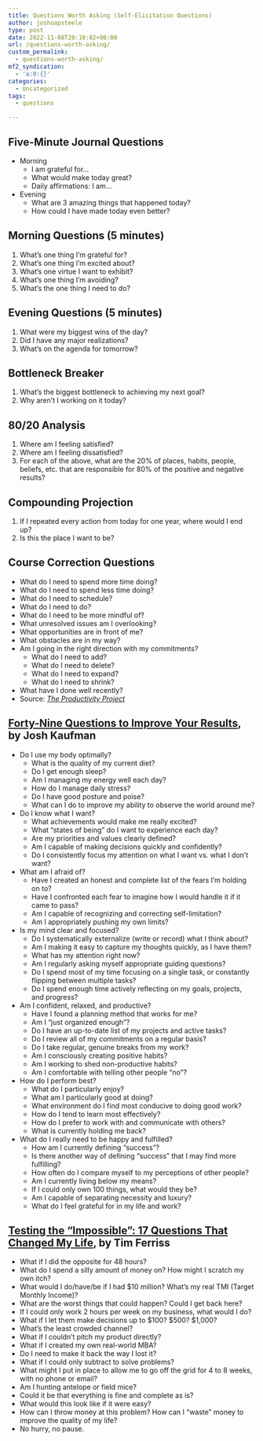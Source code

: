```yaml
---
title: Questions Worth Asking (Self-Elicitation Questions)
author: joshuapsteele
type: post
date: 2022-11-08T20:10:02+00:00
url: /questions-worth-asking/
custom_permalink:
  - questions-worth-asking/
mf2_syndication:
  - 'a:0:{}'
categories:
  - Uncategorized
tags:
  - questions

---
```

## Five-Minute Journal Questions

  * Morning 
      * I am grateful for&#8230;
      * What would make today great?
      * Daily affirmations: I am&#8230;
  * Evening 
      * What are 3 amazing things that happened today?
      * How could I have made today even better?

## Morning Questions (5 minutes)

  1. What&#8217;s one thing I&#8217;m grateful for?
  2. What&#8217;s one thing I&#8217;m excited about?
  3. What&#8217;s one virtue I want to exhibit?
  4. What&#8217;s one thing I&#8217;m avoiding?
  5. What&#8217;s the one thing I need to do?

## Evening Questions (5 minutes)

  1. What were my biggest wins of the day?
  2. Did I have any major realizations?
  3. What&#8217;s on the agenda for tomorrow?

## Bottleneck Breaker

  1. What&#8217;s the biggest bottleneck to achieving my next goal?
  2. Why aren&#8217;t I working on it today?

## 80/20 Analysis

  1. Where am I feeling satisfied?
  2. Where am I feeling dissatisfied?
  3. For each of the above, what are the 20% of places, habits, people, beliefs, etc. that are responsible for 80% of the positive and negative results?

## Compounding Projection

  1. If I repeated every action from today for one year, where would I end up?
  2. Is this the place I want to be?

## Course Correction Questions

  * What do I need to spend more time doing?
  * What do I need to spend less time doing?
  * What do I need to schedule?
  * What do I need to do?
  * What do I need to be more mindful of?
  * What unresolved issues am I overlooking?
  * What opportunities are in front of me?
  * What obstacles are in my way?
  * Am I going in the right direction with my commitments? 
      * What do I need to add?
      * What do I need to delete?
      * What do I need to expand?
      * What do I need to shrink?
  * What have I done well recently?
  * Source: [_The Productivity Project_][1]

## [Forty-Nine Questions to Improve Your Results][2], by Josh Kaufman

  * Do I use my body optimally? 
      * What is the quality of my current diet?
      * Do I get enough sleep?
      * Am I managing my energy well each day?
      * How do I manage daily stress?
      * Do I have good posture and poise?
      * What can I do to improve my ability to observe the world around me?
  * Do I know what I want? 
      * What achievements would make me really excited?
      * What “states of being” do I want to experience each day?
      * Are my priorities and values clearly defined?
      * Am I capable of making decisions quickly and confidently?
      * Do I consistently focus my attention on what I want vs. what I don’t want?
  * What am I afraid of? 
      * Have I created an honest and complete list of the fears I’m holding on to?
      * Have I confronted each fear to imagine how I would handle it if it came to pass?
      * Am I capable of recognizing and correcting self-limitation?
      * Am I appropriately pushing my own limits?
  * Is my mind clear and focused? 
      * Do I systematically externalize (write or record) what I think about?
      * Am I making it easy to capture my thoughts quickly, as I have them?
      * What has my attention right now?
      * Am I regularly asking myself appropriate guiding questions?
      * Do I spend most of my time focusing on a single task, or constantly flipping between multiple tasks?
      * Do I spend enough time actively reflecting on my goals, projects, and progress?
  * Am I confident, relaxed, and productive? 
      * Have I found a planning method that works for me?
      * Am I “just organized enough”?
      * Do I have an up-to-date list of my projects and active tasks?
      * Do I review all of my commitments on a regular basis?
      * Do I take regular, genuine breaks from my work?
      * Am I consciously creating positive habits?
      * Am I working to shed non-productive habits?
      * Am I comfortable with telling other people “no”?
  * How do I perform best? 
      * What do I particularly enjoy?
      * What am I particularly good at doing?
      * What environment do I find most conducive to doing good work?
      * How do I tend to learn most effectively?
      * How do I prefer to work with and communicate with others?
      * What is currently holding me back?
  * What do I really need to be happy and fulfilled? 
      * How am I currently defining “success”?
      * Is there another way of defining “success” that I may find more fulfilling?
      * How often do I compare myself to my perceptions of other people?
      * Am I currently living below my means?
      * If I could only own 100 things, what would they be?
      * Am I capable of separating necessity and luxury?
      * What do I feel grateful for in my life and work?

## [Testing the “Impossible”: 17 Questions That Changed My Life][3], by Tim Ferriss

  * What if I did the opposite for 48 hours?
  * What do I spend a silly amount of money on? How might I scratch my own itch?
  * What would I do/have/be if I had $10 million? What’s my real TMI (Target Monthly Income)?
  * What are the worst things that could happen? Could I get back here?
  * If I could only work 2 hours per week on my business, what would I do?
  * What if I let them make decisions up to $100? $500? $1,000?
  * What’s the least crowded channel?
  * What if I couldn’t pitch my product directly?
  * What if I created my own real-world MBA?
  * Do I need to make it back the way I lost it?
  * What if I could only subtract to solve problems?
  * What might I put in place to allow me to go off the grid for 4 to 8 weeks, with no phone or email?
  * Am I hunting antelope or field mice?
  * Could it be that everything is fine and complete as is?
  * What would this look like if it were easy?
  * How can I throw money at this problem? How can I “waste” money to improve the quality of my life?
  * No hurry, no pause.

 [1]: https://amzn.to/3FYbLCC
 [2]: https://joshkaufman.net/49-questions-better-results/
 [3]: https://tim.blog/2016/12/07/testing-the-impossible-17-questions-that-changed-my-life/